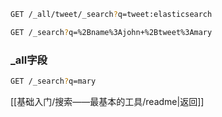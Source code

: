 ```bash
GET /_all/tweet/_search?q=tweet:elasticsearch
```
```bash
GET /_search?q=%2Bname%3Ajohn+%2Btweet%3Amary
```
### \_all字段
```bash
GET /_search?q=mary
```

[[基础入门/搜索——最基本的工具/readme|返回]]